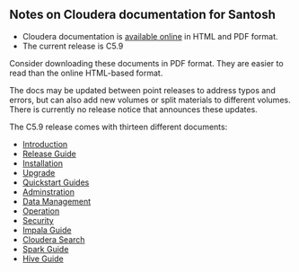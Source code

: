 ## Notes on Cloudera documentation for Santosh

* Cloudera documentation is [available online](http://www.cloudera.com/documentation.html) in HTML and PDF format.
* The current release is C5.9

Consider downloading these documents in PDF format. They are 
easier to read than the online HTML-based format.

The docs may be updated between point releases to address typos and
errors, but can also add new volumes or split materials to different
volumes. There is currently no release notice that announces these
updates.

The C5.9 release comes with thirteen different documents:


* [Introduction](http://www.cloudera.com/content/www/en-us/documentation/enterprise/latest/PDF/cloudera-introduction.pdf)
* [Release Guide](http://www.cloudera.com/content/www/en-us/documentation/enterprise/latest/PDF/cloudera-releases.pdf)
* [Installation](http://www.cloudera.com/content/www/en-us/documentation/enterprise/latest/PDF/cloudera-installation.pdf)
* [Upgrade](http://www.cloudera.com/content/www/en-us/documentation/enterprise/latest/PDF/cloudera-upgrade.pdf)
* [Quickstart Guides](http://www.cloudera.com/content/www/en-us/documentation/enterprise/latest/PDF/cloudera-quickstart.pdf)
* [Adminstration](http://www.cloudera.com/documentation/enterprise/latest/PDF/cloudera-administration.pdf)
* [Data Management](http://www.cloudera.com/documentation/enterprise/latest/PDF/cloudera-datamgmt.pdf)
* [Operation](http://www.cloudera.com/documentation/enterprise/latest/PDF/cloudera-operation.pdf)
* [Security](http://www.cloudera.com/documentation/enterprise/latest/PDF/cloudera-security.pdf)
* [Impala Guide](http://www.cloudera.com/documentation/enterprise/latest/PDF/cloudera-impala.pdf)
* [Cloudera Search](http://www.cloudera.com/documentation/enterprise/latest/PDF/cloudera-search.pdf)
* [Spark Guide](http://www.cloudera.com/content/www/en-us/documentation/enterprise/latest/PDF/cloudera-spark.pdf)
* [Hive Guide](http://www.cloudera.com/content/www/en-us/documentation/enterprise/latest/PDF/cloudera-hive.pdf)
